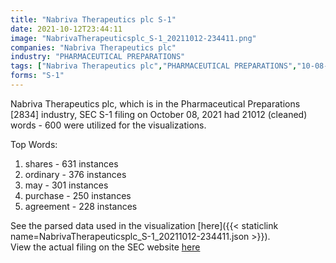 ```yaml
---
title: "Nabriva Therapeutics plc S-1"
date: 2021-10-12T23:44:11
image: "NabrivaTherapeuticsplc_S-1_20211012-234411.png"
companies: "Nabriva Therapeutics plc"
industry: "PHARMACEUTICAL PREPARATIONS"
tags: ["Nabriva Therapeutics plc","PHARMACEUTICAL PREPARATIONS","10-08-2021","S-1"]
forms: "S-1"
---
```

Nabriva Therapeutics plc, which is in the Pharmaceutical Preparations [2834] industry, SEC S-1 filing on October 08, 2021 had 21012 (cleaned) words - 600 were utilized for the visualizations.

Top Words:
1. shares - 631 instances
2. ordinary - 376 instances
3. may - 301 instances
4. purchase - 250 instances
5. agreement - 228 instances


See the parsed data used in the visualization [here]({{< staticlink name=NabrivaTherapeuticsplc_S-1_20211012-234411.json >}}).  
View the actual filing on the SEC website [here](https://www.sec.gov/Archives/edgar/data/1641640/0001104659-21-124612.txt)